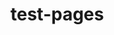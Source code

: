# test-pages

<object data="problems.pdf" type='application/pdf' width="100%" height="100%" ></object>
